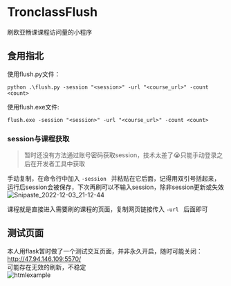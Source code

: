 # TronclassFlush
刷欧亚畅课课程访问量的小程序

## 食用指北
使用flush.py文件：
```shell
python .\flush.py -session "<session>" -url "<course_url>" -count <count>
```
使用flush.exe文件:
```shell
flush.exe -session "<session>" -url "<course_url>" -count <count>
```

### session与课程获取

> 暂时还没有方法通过账号密码获取session，技术太差了😭只能手动登录之后在开发者工具中获取  

手动复制，在命令行中加入 `-session ` 并粘贴在它后面，记得用双引号括起来，运行后session会被保存，下次再刷可以不输入session，除非session更新或失效
![Snipaste_2022-12-03_21-12-44](https://user-images.githubusercontent.com/96933655/206089872-be2446d1-f1c5-419b-9491-1afca5f626de.png)


课程就是直接进入需要刷的课程的页面，复制网页链接传入 `-url ` 后面即可

## 测试页面
本人用flask暂时做了一个测试交互页面，并非永久开启，随时可能关闭：
http://47.94.146.109:5570/  
可能存在无效的刷新，不稳定  
![htmlexample](https://user-images.githubusercontent.com/96933655/206091858-b966993d-e24a-4279-9d7b-1d76b894f000.png)

